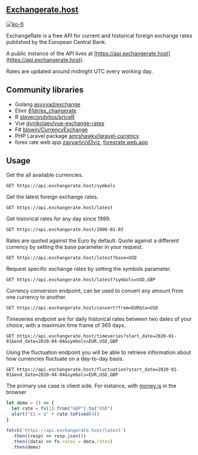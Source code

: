 ## [Exchangerate.host](https://exchangerate.host)

[![ko-fi](https://www.ko-fi.com/img/githubbutton_sm.svg)](https://ko-fi.com/X8X5261MF)

ExchangeRate is a free API for current and historical foreign exchange rates published by the European Central Bank.

A public instance of the API lives at [https://api.exchangerate.host](https://api.exchangerate.host).

Rates are updated around midnight UTC every working day.

## Community libraries

- Golang [asvvvad/exchange](https://github.com/asvvvad/exchange)
- Elixir [81dr/ex_changerate](https://github.com/81dr/ex_changerate)
- R [stevecondylios/priceR](https://github.com/stevecondylios/priceR)
- Vue [dvnikolaev/vue-exchange-rates](https://github.com/dvnikolaev/vue-exchange-rates)
- F# [blowin/CurrencyExchange](https://github.com/blowin/CurrencyExchange)
- PHP Laravel package [amrshawky/laravel-currency](https://github.com/amrshawky/laravel-currency)
- forex rate web app [zayyarlin/d3viz](https://github.com/zayyarlin/d3viz), [forexrate.web.app](https://forexrate.web.app/)

## Usage

Get the all available currencies.

```http
GET https://api.exchangerate.host/symbols
```

Get the latest foreign exchange rates.

```http
GET https://api.exchangerate.host/latest
```

Get historical rates for any day since 1999.

```http
GET https://api.exchangerate.host/2000-01-03
```

Rates are quoted against the Euro by default. Quote against a different currency by setting the base parameter in your request.

```http
GET https://api.exchangerate.host/latest?base=USD
```

Request specific exchange rates by setting the symbols parameter.

```http
GET https://api.exchangerate.host/latest?symbols=USD,GBP
```

Currency conversion endpoint, can be used to convert any amount from one currency to another. 

```http
GET https://api.exchangerate.host/convert?from=EUR&to=USD
```

Timeseries endpoint are for daily historical rates between two dates of your choice, with a maximum time frame of 365 days.

```http
GET https://api.exchangerate.host/timeseries?start_date=2020-01-01&end_date=2020-04-04&symbols=EUR,USD,GBP
```

Using the fluctuation endpoint you will be able to retrieve information about how currencies fluctuate on a day-to-day basis. 

```http
GET https://api.exchangerate.host/fluctuation?start_date=2020-01-01&end_date=2020-04-04&symbols=EUR,USD,GBP
```

The primary use case is client side. For instance, with [money.js](https://openexchangerates.github.io/money.js/) in the browser

```js
let demo = () => {
  let rate = fx(1).from("GBP").to("USD")
  alert("£1 = $" + rate.toFixed(4))
}

fetch('https://api.exchangerate.host/latest')
  .then((resp) => resp.json())
  .then((data) => fx.rates = data.rates)
  .then(demo)
```
